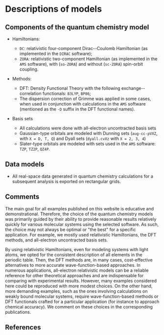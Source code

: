 # Descriptions of models

## Components of the quantum chemistry model

* Hamiltonians:

    * `DC`: relativistic four-component Dirac--Coulomb Hamiltonian (as implemented in the `DIRAC` software);
    * `ZORA`: relativistic two-component Hamiltonian (as implemented in the `AMS` software), with (`so-ZORA`) and without (`sc-ZORA`) spin-orbit coupling.

* Methods:

    * DFT: Density Functional Theory with the following exchange--correlation functionals: `B3LYP`, `BP86`;
    * The dispersion correction of Grimme was applied in some cases, when used in conjunction with calculations in the `AMS` software (mentioned as the `-D` suffix in the DFT functional names).

* Basis sets

    * All calculations were done with all-electron uncontracted basis sets
    * Gaussian-type orbitals are modeled with Dunning sets (`aug-cc-pVXZ`, with `X = D, T, Q`) and Dyall sets (`dyall.cvXz` with `X = 2, 3, 4`)
    * Slater-type orbitals are modeled with sets used in the `AMS` software: `TZP`, `TZ2P`, `QZ4P`.

## Data models

* All real-space data generated in quantum chemistry calculations for a subsequent analysis is exported on rectangular grids. 

## Comments

The main goal for all examples published on this website is educative and demonstrational. Therefore, the choice of the quantum chemistry models was primarily guided by their ability to provide reasonable results relatively quickly for various molecular systems using the selected software. As such, the choice may not always be optimal or "the best" for a specific application. For example, we mostly used relativistic Hamiltonians, the DFT methods, and all-electron uncontracted basis sets.

By using relativistic Hamiltonians, even for modeling systems with light atoms, we opted for the consistent description of all elements in the periodic table. Then, the DFT methods are, in many cases, cost-effective alternatives to more accurate wave-function-based approaches. In numerous applications, all-electron relativistic models can be a reliable reference for other theoretical approaches and are indispensable for comparing with experimental results. However, many examples considered here could be reproduced with more modest choices. On the other hand, more demanding examples, such as the ones involving calculations on weakly bound molecular systems, require wave-function-based methods or DFT functionals crafted for a particular application (for instance to approach chemical accuracy). We comment on these choices in the corresponding publications.


## References


